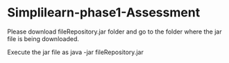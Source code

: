 # Simplilearn-phase1-Assessment

Please download fileRepository.jar folder
and go to the folder where the jar file is being downloaded.

Execute the jar file as java -jar fileRepository.jar
